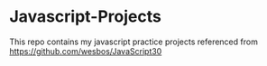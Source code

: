 # Javascript-Projects
This repo contains my javascript practice projects referenced from https://github.com/wesbos/JavaScript30
